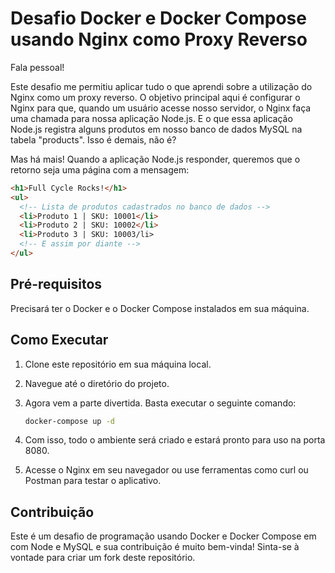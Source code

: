# Desafio Docker e Docker Compose usando Nginx como Proxy Reverso

Fala pessoal!

Este desafio me permitiu aplicar tudo o que aprendi sobre a utilização do Nginx como um proxy reverso. O objetivo principal aqui é configurar o Nginx para que, quando um usuário acesse nosso servidor, o Nginx faça uma chamada para nossa aplicação Node.js. E o que essa aplicação Node.js registra alguns produtos em nosso banco de dados MySQL na tabela "products". Isso é demais, não é?

Mas há mais! Quando a aplicação Node.js responder, queremos que o retorno seja uma página com a mensagem:

```html
<h1>Full Cycle Rocks!</h1>
<ul>
  <!-- Lista de produtos cadastrados no banco de dados -->
  <li>Produto 1 | SKU: 10001</li>
  <li>Produto 2 | SKU: 10002</li>
  <li>Produto 3 | SKU: 10003/li>
  <!-- E assim por diante -->
</ul>
```

## Pré-requisitos

Precisará ter o Docker e o Docker Compose instalados em sua máquina.

## Como Executar

1. Clone este repositório em sua máquina local.

2. Navegue até o diretório do projeto.

3. Agora vem a parte divertida. Basta executar o seguinte comando:

   ```bash
   docker-compose up -d
   ```

4. Com isso, todo o ambiente será criado e estará pronto para uso na porta 8080.

5. Acesse o Nginx em seu navegador ou use ferramentas como curl ou Postman para testar o aplicativo.

## Contribuição

Este é um desafio de programação usando Docker e Docker Compose em com Node e MySQL e sua contribuição é muito bem-vinda! Sinta-se à vontade para criar um fork deste repositório.